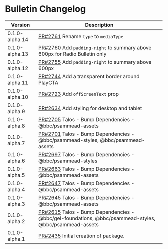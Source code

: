 # Bulletin Changelog

<!-- prettier-ignore -->
| Version | Description |
|---------|-------------|
| 0.1.0-alpha.14 | [PR#2761](https://github.com/bbc/psammead/pull/2761) Rename `type` to `mediaType` |
| 0.1.0-alpha.13 | [PR#2760](https://github.com/bbc/psammead/pull/2760) Add `padding-right` to summary above 600px for Radio Bulletin only |
| 0.1.0-alpha.12 | [PR#2755](https://github.com/bbc/psammead/pull/2755) Add `padding-right` to summary above 600px |
| 0.1.0-alpha.11 | [PR#2744](https://github.com/bbc/psammead/pull/2744) Add a transparent border around PlayCTA |
| 0.1.0-alpha.10 | [PR#2723](https://github.com/bbc/psammead/pull/2723) Add `offScreenText` prop |
| 0.1.0-alpha.9 | [PR#2634](https://github.com/bbc/psammead/pull/2634) Add styling for desktop and tablet |
| 0.1.0-alpha.8 | [PR#2705](https://github.com/bbc/psammead/pull/2705) Talos - Bump Dependencies - @bbc/psammead-assets |
| 0.1.0-alpha.7 | [PR#2701](https://github.com/bbc/psammead/pull/2701) Talos - Bump Dependencies - @bbc/psammead-styles, @bbc/psammead-assets |
| 0.1.0-alpha.6 | [PR#2697](https://github.com/bbc/psammead/pull/2697) Talos - Bump Dependencies - @bbc/psammead-styles |
| 0.1.0-alpha.5 | [PR#2663](https://github.com/bbc/psammead/pull/2663) Talos - Bump Dependencies - @bbc/psammead-assets |
| 0.1.0-alpha.4 | [PR#2647](https://github.com/bbc/psammead/pull/2647) Talos - Bump Dependencies - @bbc/psammead-assets |
| 0.1.0-alpha.3 | [PR#2645](https://github.com/bbc/psammead/pull/2645) Talos - Bump Dependencies - @bbc/psammead-assets |
| 0.1.0-alpha.2 | [PR#2615](https://github.com/bbc/psammead/pull/2615) Talos - Bump Dependencies - @bbc/gel-foundations, @bbc/psammead-styles, @bbc/psammead-assets |
| 0.1.0-alpha.1   | [PR#2435](https://github.com/BBC-News/psammead/pull/2435) Initial creation of package. |
